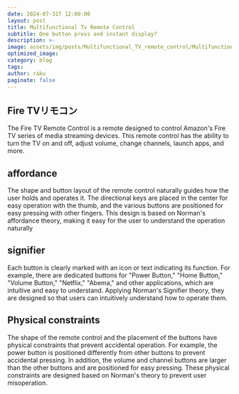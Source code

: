 ```yaml
---
date: 2024-07-31T 12:00:00
layout: post
title: Multifunctional Tv Remote Control
subtitle: One button press and instant display?
description: >-
image: assets/img/posts/Multifunctional_TV_remote_control/Multifunctional_TV_remote_control.jpeg
optimized_image: 
category: blog
tags: 
author: raku
paginate: false
---
```


## Fire TVリモコン

The Fire TV Remote Control is a remote designed to control Amazon's Fire TV series of media streaming devices. This remote control has the ability to turn the TV on and off, adjust volume, change channels, launch apps, and more.

## affordance

The shape and button layout of the remote control naturally guides how the user holds and operates it. The directional keys are placed in the center for easy operation with the thumb, and the various buttons are positioned for easy pressing with other fingers. This design is based on Norman's affordance theory, making it easy for the user to understand the operation naturally

## signifier

Each button is clearly marked with an icon or text indicating its function. For example, there are dedicated buttons for "Power Button," "Home Button," "Volume Button," "Netflix," "Abema," and other applications, which are intuitive and easy to understand. Applying Norman's Signifier theory, they are designed so that users can intuitively understand how to operate them.

## Physical constraints

The shape of the remote control and the placement of the buttons have physical constraints that prevent accidental operation. For example, the power button is positioned differently from other buttons to prevent accidental pressing. In addition, the volume and channel buttons are larger than the other buttons and are positioned for easy pressing. These physical constraints are designed based on Norman's theory to prevent user misoperation.